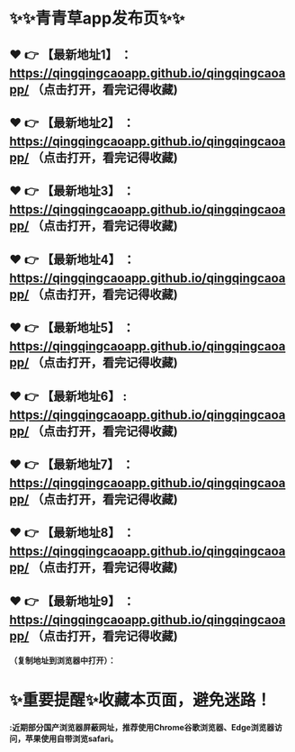 # :sparkles::sparkles:青青草app发布页:sparkles::sparkles:

 :heart: :point_right: 【最新地址1】 ：https://qingqingcaoapp.github.io/qingqingcaoapp/   （点击打开，看完记得收藏)
 ------
 :heart: :point_right: 【最新地址2】 ：https://qingqingcaoapp.github.io/qingqingcaoapp/   （点击打开，看完记得收藏)
 ------
 :heart: :point_right: 【最新地址3】 ：https://qingqingcaoapp.github.io/qingqingcaoapp/   （点击打开，看完记得收藏)
 ------
 :heart: :point_right: 【最新地址4】 ：https://qingqingcaoapp.github.io/qingqingcaoapp/   （点击打开，看完记得收藏)
 ------
 :heart: :point_right: 【最新地址5】 ：https://qingqingcaoapp.github.io/qingqingcaoapp/   （点击打开，看完记得收藏)
 ------
 :heart: :point_right: 【最新地址6】 : https://qingqingcaoapp.github.io/qingqingcaoapp/   （点击打开，看完记得收藏)
 ------
 :heart: :point_right: 【最新地址7】 ：https://qingqingcaoapp.github.io/qingqingcaoapp/   （点击打开，看完记得收藏)
 ------
 :heart: :point_right: 【最新地址8】 ：https://qingqingcaoapp.github.io/qingqingcaoapp/   （点击打开，看完记得收藏)
 ------
 :heart: :point_right: 【最新地址9】 ：https://qingqingcaoapp.github.io/qingqingcaoapp/   （点击打开，看完记得收藏)
  ------

  
#### （复制地址到浏览器中打开）：
# :sparkles:重要提醒:sparkles:收藏本页面，避免迷路！
#### :近期部分国产浏览器屏蔽网址，推荐使用Chrome谷歌浏览器、Edge浏览器访问，苹果使用自带浏览safari。
